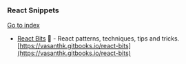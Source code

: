 ### React Snippets
[Go to index](https://github.com/cdleon/awesome-front-end#index)
- [React Bits](https://github.com/vasanthk/react-bits) :gift_heart: - React patterns, techniques, tips and tricks. [https://vasanthk.gitbooks.io/react-bits](https://vasanthk.gitbooks.io/react-bits)